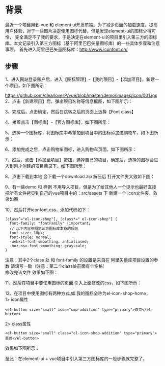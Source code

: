 # 背景
最近一个项目用到 vue 和 element ui开发前端。为了减少页面的加载速度，提高用户体验，对于一些图片决定使用图标代替，但是发现element-ui的图标少得可怜，
完全满足不了我的要求，于是决定在element-ui的项目里引入第三方的图标库。本文记录引入第三方图标（基于阿里巴巴矢量图标库）的一些具体步骤和注意事项。
首先进入阿里巴巴矢量图标库：http://www.iconfont.cn/

## 步骤
1、进入网站登录账户后，进入【图标管理】-【我的项目】-【添加项目】，新建一个项目，如下图所示：<br>

https://github.com/clearloverP/vue/blob/master/demo/images/icon/001.jpg
2、点击【新建项目】后，弹出项目名称等信息框图，如下图所示：<br>

3、完成后，点击确定，然后在跳转之后的页面上选择【Font class】

4、接着点击【图标库】-【官方图标库】，如下图所示：<br>

5、选择一个图标库，将图标库中希望加到项目中的图标添加进购物车，如下图所示：<br>

6、添加完成之后，点击购物车图标，进入购物车页面，如下图所示：<br>

7、然后，点击【添加至项目】按钮，选择自己的项目，确定后，选择的图标会进入到刚才创建的项目目录下，如下图所示：<br>

8、点击下载到本地 会下载一个download.zip 解压后 打开文件夹大致如下图：<br>

9、有一些demo 和 样例 不用导入项目，但是为了给其他人一个提示也最好直接把所有文件拷贝到自己的vue项目中的：src/assets 下 新建一个 icon文件夹。效果如图<br>

10、然后打开iconfont.css，添加代码如下：<br>
```
[class^="el-icon-shop"], [class*=" el-icon-shop"] {
  font-family: "fontFamily" !important;
  // 以下内容参照第三方图标库本身的规则
  font-size: 18px;
  font-style: normal;
  -webkit-font-smoothing: antialiased;
  -moz-osx-font-smoothing: grayscale;
}
```

注意：其中2个class 处 和 font-family 的设置是来自在 阿里矢量库项目设置的参数 请填写一致（注意：第二个class处前面有个空格）<br>
修改完该文件 效果如下图：<br>

11、然后在项目中要使用图标的页面 引入上面修改的css，如下图所示：<br>

12、在项目中使用图标有两种方式,如:我的图标全称为el-icon-shop-home，<br>
1> icon属性<br>
```
<el-button size="small" icon="ump-addition" type="primary">首页</el-button>
```
2> class属性<br>
```
<el-button size="small" class="el-icon-shop-addition" type="primary">首页</el-button>
```
效果如下图所示：<br>

至此：在element-ui + vue项目中引入第三方图标库的一般步骤就完整了。







